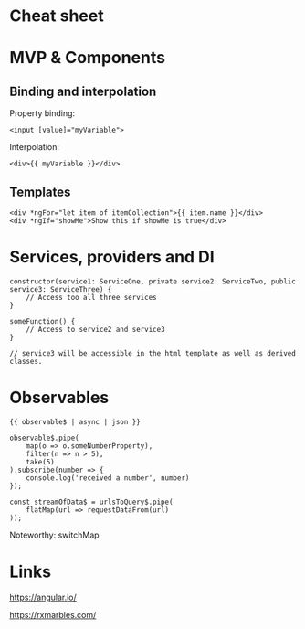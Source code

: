 # Cheat sheet

# MVP & Components

## Binding and interpolation
Property binding:
```
<input [value]="myVariable">
```

Interpolation:
```
<div>{{ myVariable }}</div>
```

## Templates
```
<div *ngFor="let item of itemCollection">{{ item.name }}</div>
<div *ngIf="showMe">Show this if showMe is true</div>
```

# Services, providers and DI

```
constructor(service1: ServiceOne, private service2: ServiceTwo, public service3: ServiceThree) {
    // Access too all three services
}

someFunction() {
    // Access to service2 and service3
}

// service3 will be accessible in the html template as well as derived classes.
```

# Observables

```
{{ observable$ | async | json }}

observable$.pipe(
    map(o => o.someNumberProperty),
    filter(n => n > 5),
    take(5)
).subscribe(number => {
    console.log('received a number', number)
});

const streamOfData$ = urlsToQuery$.pipe(
    flatMap(url => requestDataFrom(url)
));
```
Noteworthy: switchMap


# Links
https://angular.io/

https://rxmarbles.com/

